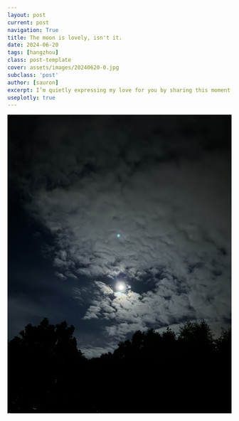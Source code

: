 ```yaml
---
layout: post
current: post
navigation: True
title: The moon is lovely, isn't it.
date: 2024-06-20
tags: [hangzhou]
class: post-template
cover: assets/images/20240620-0.jpg
subclass: 'post'
author: [sauron]
excerpt: I’m quietly expressing my love for you by sharing this moment under the moon and my feelings about it.
useplotly: true
---
```


![](assets/images/20240620-1.jpg#layoutTextWidth)


